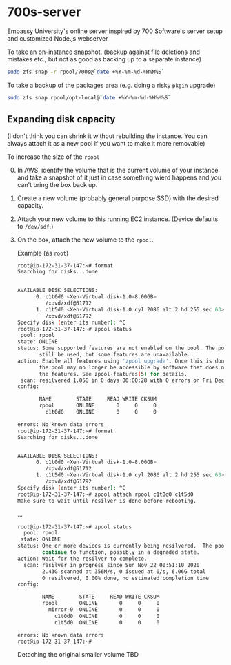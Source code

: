 # 700s-server
Embassy University's online server inspired by 700 Software's server setup and customized Node.js webserver

To take an on-instance snapshot. (backup against file deletions and mistakes etc., but not as good as backing up to a separate instance)
```sh
sudo zfs snap -r rpool/700s@`date +%Y-%m-%d-%H%M%S`
```

To take a backup of the packages area (e.g. doing a risky `pkgin` upgrade)
```sh
sudo zfs snap rpool/opt-local@`date +%Y-%m-%d-%H%M%S`
```


Expanding disk capacity
-----------------------

(I don't think you can shrink it without rebuilding the instance. You can always attach it as a new pool if you want to make it more removable)

To increase the size of the `rpool`

0. In AWS, identify the volume that is the current volume of your instance and take a snapshot of it just in case something wierd happens and you can't bring the box back up.

1. Create a new volume (probably general purpose SSD) with the desired capacity.

2. Attach your new volume to this running EC2 instance. (Device defaults to `/dev/sdf`.)

3. On the box, attach the new volume to the `rpool`.

   Example (as `root`)
   
    ```sh
    root@ip-172-31-37-147:~# format
    Searching for disks...done
    
    
    AVAILABLE DISK SELECTIONS:
          0. c1t0d0 <Xen-Virtual disk-1.0-8.00GB>
             /xpvd/xdf@51712
          1. c1t5d0 <Xen-Virtual disk-1.0 cyl 2086 alt 2 hd 255 sec 63>
             /xpvd/xdf@51792
    Specify disk (enter its number): ^C
    root@ip-172-31-37-147:~# zpool status
     pool: rpool
    state: ONLINE
    status: Some supported features are not enabled on the pool. The pool can
           still be used, but some features are unavailable.
    action: Enable all features using 'zpool upgrade'. Once this is done,
           the pool may no longer be accessible by software that does not support
           the features. See zpool-features(5) for details.
     scan: resilvered 1.05G in 0 days 00:00:28 with 0 errors on Fri Dec 13 13:05:12 2019
    config:
    
           NAME        STATE     READ WRITE CKSUM
           rpool       ONLINE       0     0     0
             c1t0d0    ONLINE       0     0     0
    
    errors: No known data errors
    root@ip-172-31-37-147:~# format
    Searching for disks...done
    
    
    AVAILABLE DISK SELECTIONS:
          0. c1t0d0 <Xen-Virtual disk-1.0-8.00GB>
             /xpvd/xdf@51712
          1. c1t5d0 <Xen-Virtual disk-1.0 cyl 2086 alt 2 hd 255 sec 63>
             /xpvd/xdf@51792
    Specify disk (enter its number): ^C
    root@ip-172-31-37-147:~# zpool attach rpool c1t0d0 c1t5d0
    Make sure to wait until resilver is done before rebooting.
    ```
    ...
    ```sh
    root@ip-172-31-37-147:~# zpool status
      pool: rpool
     state: ONLINE
    status: One or more devices is currently being resilvered.  The pool will
            continue to function, possibly in a degraded state.
    action: Wait for the resilver to complete.
      scan: resilver in progress since Sun Nov 22 00:51:10 2020
            2.43G scanned at 356M/s, 0 issued at 0/s, 6.06G total
            0 resilvered, 0.00% done, no estimated completion time
    config:
    
            NAME        STATE     READ WRITE CKSUM
            rpool       ONLINE       0     0     0
              mirror-0  ONLINE       0     0     0
                c1t0d0  ONLINE       0     0     0
                c1t5d0  ONLINE       0     0     0
    
    errors: No known data errors
    root@ip-172-31-37-147:~# 
    ```
    
    Detaching the original smaller volume TBD
